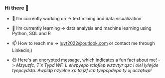 ### Hi there 👋

- 🔭 I’m currently working on -> text mining and data visualization

- 🌱 I’m currently learning -> data analysis and machine learning using Python, SQL and R 

- 📫 How to reach me -> luyt2022@outlook.com  or contact me through Linkedin;)

- 😊 Here's an encrypted message, which indicates a fun fact about me!
  -> *Mzyuzfc, T'x Typd WF. L elwpyepo rcloflep wzzvtyr qzc l olel lylwjde tyepcydsta. Awpldp nzyelne xp tq jzf lcp tyepcpdepo ty xj aczqtwp!*
